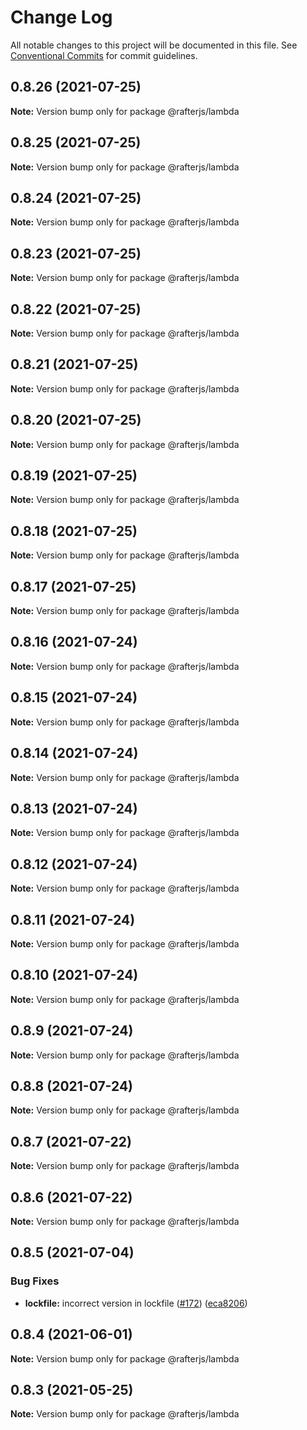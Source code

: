 # Change Log

All notable changes to this project will be documented in this file.
See [Conventional Commits](https://conventionalcommits.org) for commit guidelines.

## 0.8.26 (2021-07-25)

**Note:** Version bump only for package @rafterjs/lambda





## 0.8.25 (2021-07-25)

**Note:** Version bump only for package @rafterjs/lambda





## 0.8.24 (2021-07-25)

**Note:** Version bump only for package @rafterjs/lambda





## 0.8.23 (2021-07-25)

**Note:** Version bump only for package @rafterjs/lambda





## 0.8.22 (2021-07-25)

**Note:** Version bump only for package @rafterjs/lambda





## 0.8.21 (2021-07-25)

**Note:** Version bump only for package @rafterjs/lambda





## 0.8.20 (2021-07-25)

**Note:** Version bump only for package @rafterjs/lambda





## 0.8.19 (2021-07-25)

**Note:** Version bump only for package @rafterjs/lambda





## 0.8.18 (2021-07-25)

**Note:** Version bump only for package @rafterjs/lambda





## 0.8.17 (2021-07-25)

**Note:** Version bump only for package @rafterjs/lambda





## 0.8.16 (2021-07-24)

**Note:** Version bump only for package @rafterjs/lambda





## 0.8.15 (2021-07-24)

**Note:** Version bump only for package @rafterjs/lambda





## 0.8.14 (2021-07-24)

**Note:** Version bump only for package @rafterjs/lambda





## 0.8.13 (2021-07-24)

**Note:** Version bump only for package @rafterjs/lambda





## 0.8.12 (2021-07-24)

**Note:** Version bump only for package @rafterjs/lambda





## 0.8.11 (2021-07-24)

**Note:** Version bump only for package @rafterjs/lambda





## 0.8.10 (2021-07-24)

**Note:** Version bump only for package @rafterjs/lambda





## 0.8.9 (2021-07-24)

**Note:** Version bump only for package @rafterjs/lambda





## 0.8.8 (2021-07-24)

**Note:** Version bump only for package @rafterjs/lambda





## 0.8.7 (2021-07-22)

**Note:** Version bump only for package @rafterjs/lambda





## 0.8.6 (2021-07-22)

**Note:** Version bump only for package @rafterjs/lambda





## 0.8.5 (2021-07-04)


### Bug Fixes

* **lockfile:** incorrect version in lockfile ([#172](https://github.com/rafterjs/rafter/issues/172)) ([eca8206](https://github.com/rafterjs/rafter/commit/eca820680574c45714a5cf56560b5f41a1553fa1))





## 0.8.4 (2021-06-01)

**Note:** Version bump only for package @rafterjs/lambda

## 0.8.3 (2021-05-25)

**Note:** Version bump only for package @rafterjs/lambda
